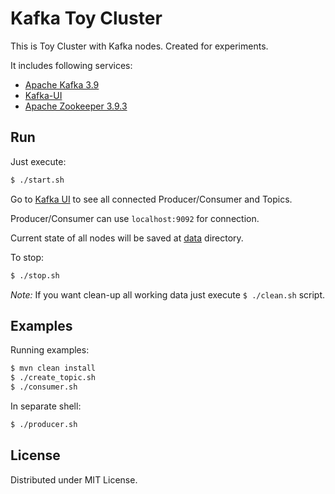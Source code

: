 # Kafka Toy Cluster

This is Toy Cluster with Kafka nodes. Created for experiments.

It includes following services:

-   [Apache Kafka 3.9](https://kafka.apache.org/39/documentation.html)
-   [Kafka-UI](https://github.com/provectus/kafka-ui/)
-   [Apache Zookeeper 3.9.3](https://zookeeper.apache.org/doc/r3.9.0/)

## Run

Just execute:

```sh
$ ./start.sh
```

Go to [Kafka UI](http://localhost:8080/) to see all connected Producer/Consumer and Topics.

Producer/Consumer can use `localhost:9092` for connection.

Current state of all nodes will be saved at [data](./data) directory.

To stop:

```sh
$ ./stop.sh
```

_Note:_ If you want clean-up all working data just execute `$ ./clean.sh` script.

## Examples

Running examples:

```sh
$ mvn clean install
$ ./create_topic.sh
$ ./consumer.sh
```

In separate shell:

```sh
$ ./producer.sh
```

## License

Distributed under MIT License.
